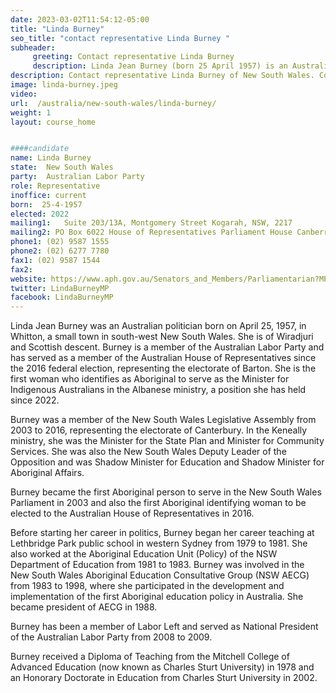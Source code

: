 ```yaml
---
date: 2023-03-02T11:54:12-05:00
title: "Linda Burney"
seo_title: "contact representative Linda Burney "
subheader:
     greeting: Contact representative Linda Burney
     description: Linda Jean Burney (born 25 April 1957) is an Australian politician and is an Australian Labor Party member of the Australian House of Representatives, representing Barton since the 2016 federal election. She is Minister for Indigenous Australians in the Albanese ministry, and the first woman who identifies as Aboriginal to serve in that position.
description: Contact representative Linda Burney of New South Wales. Contact information for Linda Burney includes email address, phone number, and mailing address.
image: linda-burney.jpeg
video:
url:  /australia/new-south-wales/linda-burney/
weight: 1
layout: course_home


####candidate
name: Linda Burney
state:	New South Wales
party:	Australian Labor Party
role: Representative
inoffice: current
born:  25-4-1957
elected: 2022
mailing1:	Suite 203/13A, Montgomery Street Kogarah, NSW, 2217
mailing2: PO Box 6022 House of Representatives Parliament House Canberra ACT 2600
phone1: (02) 9587 1555
phone2: (02) 6277 7780
fax1: (02) 9587 1544
fax2:
website: https://www.aph.gov.au/Senators_and_Members/Parliamentarian?MPID=8GH
twitter: LindaBurneyMP
facebook: LindaBurneyMP
---
```


Linda Jean Burney was an Australian politician born on April 25, 1957, in Whitton, a small town in south-west New South Wales. She is of Wiradjuri and Scottish descent. Burney is a member of the Australian Labor Party and has served as a member of the Australian House of Representatives since the 2016 federal election, representing the electorate of Barton. She is the first woman who identifies as Aboriginal to serve as the Minister for Indigenous Australians in the Albanese ministry, a position she has held since 2022.

Burney was a member of the New South Wales Legislative Assembly from 2003 to 2016, representing the electorate of Canterbury. In the Keneally ministry, she was the Minister for the State Plan and Minister for Community Services. She was also the New South Wales Deputy Leader of the Opposition and was Shadow Minister for Education and Shadow Minister for Aboriginal Affairs.

Burney became the first Aboriginal person to serve in the New South Wales Parliament in 2003 and also the first Aboriginal identifying woman to be elected to the Australian House of Representatives in 2016.

Before starting her career in politics, Burney began her career teaching at Lethbridge Park public school in western Sydney from 1979 to 1981. She also worked at the Aboriginal Education Unit (Policy) of the NSW Department of Education from 1981 to 1983. Burney was involved in the New South Wales Aboriginal Education Consultative Group (NSW AECG) from 1983 to 1998, where she participated in the development and implementation of the first Aboriginal education policy in Australia. She became president of AECG in 1988.

Burney has been a member of Labor Left and served as National President of the Australian Labor Party from 2008 to 2009.

Burney received a Diploma of Teaching from the Mitchell College of Advanced Education (now known as Charles Sturt University) in 1978 and an Honorary Doctorate in Education from Charles Sturt University in 2002.